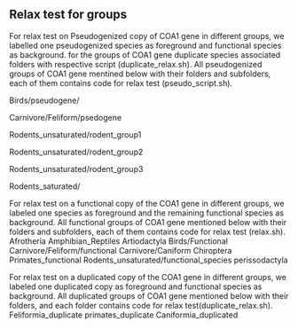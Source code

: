 ## Relax test for groups
For relax test on Pseudogenized copy of COA1 gene in different groups, we labelled one pseudogenized species as foreground and functional species as background.
for the groups of COA1 gene duplicate species associated folders with respective script (duplicate_relax.sh).
All pseudogenized groups of COA1 gene mentined below with their folders and subfolders, each of them contains  code for relax test (pseudo_script.sh).


Birds/pseudogene/

Carnivore/Feliform/psedogene

Rodents_unsaturated/rodent_group1

Rodents_unsaturated/rodent_group2      

Rodents_unsaturated/rodent_group3

Rodents_saturated/ 

For relax test on a functional copy of the COA1 gene in different groups, we labeled one species as foreground and the remaining functional species as background.
All functional groups of COA1 gene mentioned below with their folders and subfolders, each of them contains code for relax test (relax.sh).
Afrotheria
Amphibian_Reptiles
Artiodactyla 
Birds/Functional
Carnivore/Feliform/functional
Carnivore/Caniform
Chiroptera 
Primates_functional 
Rodents_unsaturated/functional_species 
perissodactyla 

For relax test on a duplicated copy of the COA1 gene in different groups, we labeled one duplicated copy as foreground and functional species as background.
All duplicated groups of COA1 gene mentioned below with their folders, and each folder contains code for relax test(duplicate_relax.sh).
Feliformia_duplicate 
primates_duplicate
Caniformia_duplicated
